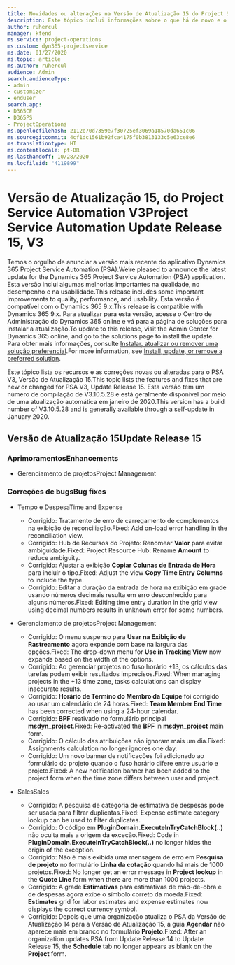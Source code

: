 ```yaml
---
title: Novidades ou alterações na Versão de Atualização 15 do Project Service Automation V3
description: Este tópico inclui informações sobre o que há de novo e o que foi alterado na Versão da Atualização 15 do Project Service Automation V3.
author: ruhercul
manager: kfend
ms.service: project-operations
ms.custom: dyn365-projectservice
ms.date: 01/27/2020
ms.topic: article
ms.author: ruhercul
audience: Admin
search.audienceType:
- admin
- customizer
- enduser
search.app:
- D365CE
- D365PS
- ProjectOperations
ms.openlocfilehash: 2112e70d7359e7f30725ef3069a18570da651c06
ms.sourcegitcommit: 4cf1dc1561b92fca4175f0b3813133c5e63ce8e6
ms.translationtype: HT
ms.contentlocale: pt-BR
ms.lasthandoff: 10/28/2020
ms.locfileid: "4119899"
---
```

# <a name="project-service-automation-update-release-15-v3"></a><span data-ttu-id="455a8-103">Versão de Atualização 15, do Project Service Automation V3</span><span class="sxs-lookup"><span data-stu-id="455a8-103">Project Service Automation Update Release 15, V3</span></span>

<span data-ttu-id="455a8-104">Temos o orgulho de anunciar a versão mais recente do aplicativo Dynamics 365 Project Service Automation (PSA).</span><span class="sxs-lookup"><span data-stu-id="455a8-104">We’re pleased to announce the latest update for the Dynamics 365 Project Service Automation (PSA) application.</span></span> <span data-ttu-id="455a8-105">Esta versão inclui algumas melhorias importantes na qualidade, no desempenho e na usabilidade.</span><span class="sxs-lookup"><span data-stu-id="455a8-105">This release includes some important improvements to quality, performance, and usability.</span></span> <span data-ttu-id="455a8-106">Esta versão é compatível com o Dynamics 365 9.x.</span><span class="sxs-lookup"><span data-stu-id="455a8-106">This release is compatible with Dynamics 365 9.x.</span></span> <span data-ttu-id="455a8-107">Para atualizar para esta versão, acesse o Centro de Administração do Dynamics 365 online e vá para a página de soluções para instalar a atualização.</span><span class="sxs-lookup"><span data-stu-id="455a8-107">To update to this release, visit the Admin Center for Dynamics 365 online, and go to the solutions page to install the update.</span></span> <span data-ttu-id="455a8-108">Para obter mais informações, consulte [Instalar, atualizar ou remover uma solução preferencial](https://docs.microsoft.com/power-platform/admin/install-remove-preferred-solution).</span><span class="sxs-lookup"><span data-stu-id="455a8-108">For more information, see [Install, update, or remove a preferred solution](https://docs.microsoft.com/power-platform/admin/install-remove-preferred-solution).</span></span>

<span data-ttu-id="455a8-109">Este tópico lista os recursos e as correções novas ou alteradas para o PSA V3, Versão de Atualização 15.</span><span class="sxs-lookup"><span data-stu-id="455a8-109">This topic lists the features and fixes that are new or changed for PSA V3, Update Release 15.</span></span> <span data-ttu-id="455a8-110">Esta versão tem um número de compilação de V3.10.5.28 e está geralmente disponível por meio de uma atualização automática em janeiro de 2020.</span><span class="sxs-lookup"><span data-stu-id="455a8-110">This version has a build number of V3.10.5.28 and is generally available through a self-update in January 2020.</span></span>

## <a name="update-release-15"></a><span data-ttu-id="455a8-111">Versão de Atualização 15</span><span class="sxs-lookup"><span data-stu-id="455a8-111">Update Release 15</span></span> 

### <a name="enhancements"></a><span data-ttu-id="455a8-112">Aprimoramentos</span><span class="sxs-lookup"><span data-stu-id="455a8-112">Enhancements</span></span>

- <span data-ttu-id="455a8-113">Gerenciamento de projetos</span><span class="sxs-lookup"><span data-stu-id="455a8-113">Project Management</span></span>

### <a name="bug-fixes"></a><span data-ttu-id="455a8-114">Correções de bugs</span><span class="sxs-lookup"><span data-stu-id="455a8-114">Bug fixes</span></span>

- <span data-ttu-id="455a8-115">Tempo e Despesa</span><span class="sxs-lookup"><span data-stu-id="455a8-115">Time and Expense</span></span>

  - <span data-ttu-id="455a8-116">Corrigido: Tratamento de erro de carregamento de complementos na exibição de reconciliação.</span><span class="sxs-lookup"><span data-stu-id="455a8-116">Fixed: Add on-load error handling in the reconciliation view.</span></span>
  - <span data-ttu-id="455a8-117">Corrigido: Hub de Recursos do Projeto: Renomear **Valor** para evitar ambiguidade.</span><span class="sxs-lookup"><span data-stu-id="455a8-117">Fixed: Project Resource Hub: Rename **Amount** to reduce ambiguity.</span></span>
  - <span data-ttu-id="455a8-118">Corrigido: Ajustar a exibição **Copiar Colunas de Entrada de Hora** para incluir o tipo.</span><span class="sxs-lookup"><span data-stu-id="455a8-118">Fixed: Adjust the view **Copy Time Entry Columns** to include the type.</span></span>
  - <span data-ttu-id="455a8-119">Corrigido: Editar a duração da entrada de hora na exibição em grade usando números decimais resulta em erro desconhecido para alguns números.</span><span class="sxs-lookup"><span data-stu-id="455a8-119">Fixed: Editing time entry duration in the grid view using decimal numbers results in unknown error for some numbers.</span></span>

- <span data-ttu-id="455a8-120">Gerenciamento de projetos</span><span class="sxs-lookup"><span data-stu-id="455a8-120">Project Management</span></span>

  - <span data-ttu-id="455a8-121">Corrigido: O menu suspenso para **Usar na Exibição de Rastreamento** agora expande com base na largura das opções.</span><span class="sxs-lookup"><span data-stu-id="455a8-121">Fixed: The drop-down menu for **Use in Tracking View** now expands based on the width of the options.</span></span>
  - <span data-ttu-id="455a8-122">Corrigido: Ao gerenciar projetos no fuso horário +13, os cálculos das tarefas podem exibir resultados imprecisos.</span><span class="sxs-lookup"><span data-stu-id="455a8-122">Fixed: When managing projects in the +13 time zone, tasks calculations can display inaccurate results.</span></span>
  - <span data-ttu-id="455a8-123">Corrigido: **Horário de Término do Membro da Equipe** foi corrigido ao usar um calendário de 24 horas.</span><span class="sxs-lookup"><span data-stu-id="455a8-123">Fixed: **Team Member End Time** has been corrected when using a 24-hour calendar.</span></span>
  - <span data-ttu-id="455a8-124">Corrigido: **BPF** reativado no formulário principal **msdyn_project**.</span><span class="sxs-lookup"><span data-stu-id="455a8-124">Fixed: Re-activated the **BPF** in **msdyn_project** main form.</span></span>
  - <span data-ttu-id="455a8-125">Corrigido: O cálculo das atribuições não ignoram mais um dia.</span><span class="sxs-lookup"><span data-stu-id="455a8-125">Fixed: Assignments calculation no longer ignores one day.</span></span>
  - <span data-ttu-id="455a8-126">Corrigido: Um novo banner de notificações foi adicionado ao formulário do projeto quando o fuso horário difere entre usuário e projeto.</span><span class="sxs-lookup"><span data-stu-id="455a8-126">Fixed: A new notification banner has been added to the project form when the time zone differs between user and project.</span></span>

- <span data-ttu-id="455a8-127">Sales</span><span class="sxs-lookup"><span data-stu-id="455a8-127">Sales</span></span>

  - <span data-ttu-id="455a8-128">Corrigido: A pesquisa de categoria de estimativa de despesas pode ser usada para filtrar duplicatas.</span><span class="sxs-lookup"><span data-stu-id="455a8-128">Fixed: Expense estimate category lookup can be used to filter duplicates.</span></span>
  - <span data-ttu-id="455a8-129">Corrigido: O código em **PluginDomain.ExecuteInTryCatchBlock(..)** não oculta mais a origem da exceção.</span><span class="sxs-lookup"><span data-stu-id="455a8-129">Fixed: Code in **PluginDomain.ExecuteInTryCatchBlock(..)** no longer hides the origin of the exception.</span></span>
  - <span data-ttu-id="455a8-130">Corrigido: Não é mais exibida uma mensagem de erro em **Pesquisa de projeto** no formulário **Linha da cotação** quando há mais de 1000 projetos.</span><span class="sxs-lookup"><span data-stu-id="455a8-130">Fixed: No longer get an error message in **Project lookup** in the **Quote Line** form when there are more than 1000 projects.</span></span>
  - <span data-ttu-id="455a8-131">Corrigido: A grade **Estimativas** para estimativas de mão-de-obra e de despesas agora exibe o símbolo correto da moeda.</span><span class="sxs-lookup"><span data-stu-id="455a8-131">Fixed: **Estimates** grid for labor estimates and expense estimates now displays the correct currency symbol.</span></span>
  - <span data-ttu-id="455a8-132">Corrigido: Depois que uma organização atualiza o PSA da Versão de Atualização 14 para a Versão de Atualização 15, a guia **Agendar** não aparece mais em branco no formulário **Projeto**.</span><span class="sxs-lookup"><span data-stu-id="455a8-132">Fixed: After an organization updates PSA from Update Release 14 to Update Release 15, the **Schedule** tab no longer appears as blank on the **Project** form.</span></span>
